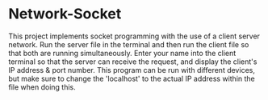 # Network-Socket


This project implements socket programming with the use of a client server network. Run the server file in the terminal and then run the client file so that both are running simultaneously. Enter your name into the client terminal so that the server can receive the request, and display the client's IP address & port number. This program can be run with different devices, but make sure to change the 'localhost' to the actual IP address within the file when doing this.
